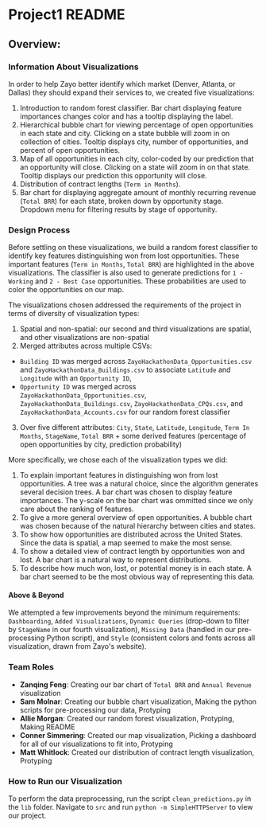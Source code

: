 # Project1 README

<h2>Overview: </h2>

<h3>Information About Visualizations</h3>

In order to help Zayo better identify which market (Denver, Atlanta, or Dallas) they should expand their services to, we created five visualizations:
1. Introduction to random forest classifier. Bar chart displaying feature importances changes color and has a tooltip displaying the label.
2. Hierarchical bubble chart for viewing percentage of open opportunities in each state and city. Clicking on a state bubble will zoom in on collection of cities. Tooltip displays city, number of opportunities, and percent of open opportunities. 
3. Map of all opportunities in each city, color-coded by our prediction that an opportunity will close. Clicking on a state will zoom in on that state. Tooltip displays our prediction this opportunity will close.
4. Distribution of contract lengths (`Term in Months`).
5. Bar chart for displaying aggregate amount of monthly recurring revenue (`Total BRR`) for each state, broken down by opportunity stage. Dropdown menu for filtering results by stage of opportunity.

<h3>Design Process</h3>

Before settling on these visualizations, we build a random forest classifier to identify key features distinguishing won from lost opportunities. These important features (`Term in Months`, `Total BRR`) are highlighted in the above visualizations. The classifier is also used to generate predictions for `1 - Working` and `2 - Best Case` opportunities. These probabilities are used to color the opportunities on our map.

The visualizations chosen addressed the requirements of the project in terms of diversity of visualization types:
1. Spatial and non-spatial: our second and third visualizations are spatial, and other visualizations are non-spatial
2. Merged attributes across multiple CSVs: 
  * `Building ID` was merged across `ZayoHackathonData_Opportunities.csv` and `ZayoHackathonData_Buildings.csv` to associate `Latitude` and `Longitude` with an `Opportunity ID`, 
  * `Opportunity ID` was merged across `ZayoHackathonData_Opportunities.csv`, `ZayoHackathonData_Buildings.csv`, `ZayoHackathonData_CPQs.csv`, and `ZayoHackathonData_Accounts.csv` for our random forest classifier
3. Over five different attributes: `City`, `State`, `Latitude`, `Longitude`, `Term In Months`, `StageName`, `Total BRR` + some derived features (percentage of open opportunities by city, prediction probability)

More specifically, we chose each of the visualization types we did:
1. To explain important features in distinguishing won from lost opportunities. A tree was a natural choice, since the algorithm generates several decision trees. A bar chart was chosen to display feature importances. The y-scale on the bar chart was ommitted since we only care about the ranking of features.
2. To give a more general overview of open opportunities. A bubble chart was chosen because of the natural hierarchy between cities and states.
3. To show how opportunities are distributed across the United States. Since the data is spatial, a map seemed to make the most sense.
4. To show a detailed view of contract length by opportunities won and lost. A bar chart is a natural way to represent distributions.
5. To describe how much won, lost, or potential money is in each state. A bar chart seemed to be the most obvious way of representing this data.

<h4>Above & Beyond</h4>

We attempted a few improvements beyond the minimum requirements: `Dashboarding`, `Added Visualizations`, `Dynamic Queries` (drop-down to filter by `StageName` in our fourth visualization), `Missing Data` (handled in our pre-processing Python script), and `Style` (consistent colors and fonts across all visualization, drawn from Zayo's website).

<h3>Team Roles</h3>

* **Zanqing Feng**: Creating our bar chart of `Total BRR` and `Annual Revenue` visualization
* **Sam Molnar**: Creating our bubble chart visualization, Making the python scripts for pre-processing our data, Protyping
* **Allie Morgan**: Created our random forest visualization, Protyping, Making README
* **Conner Simmering**: Created our map visualization, Picking a dashboard for all of our visualizations to fit into, Protyping
* **Matt Whitlock**: Created our distribution of contract length visualization, Protyping

<h3>How to Run our Visualization</h3>

To perform the data preprocessing, run the script `clean_predictions.py` in the `lib` folder.  Navigate to `src` and run `python -m SimpleHTTPServer` to view our project.


